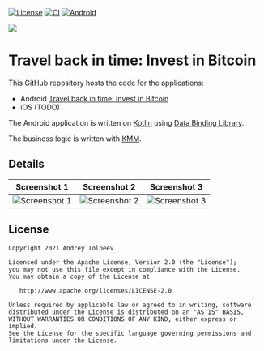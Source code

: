 
[![License](https://img.shields.io/badge/license-Apache_2.0-blue.svg)](http://www.apache.org/licenses/LICENSE-2.0)
[![CI](https://github.com/vase4kin/Travel-back-in-time-Invest-in-Bitcoin/actions/workflows/build.yml/badge.svg)](https://github.com/vase4kin/Travel-back-in-time-Invest-in-Bitcoin/actions/workflows/build.yml)
[![Android](https://img.shields.io/badge/android-1.1.3-blue.svg)](https://github.com/vase4kin/Back-in-time-Buy-bitcoin/releases/latest)

<img src="https://github.com/vase4kin/Back-in-time-Buy-bitcoin/raw/dev/screenshots/feature-graphic.png">

# Travel back in time: Invest in Bitcoin

This GitHub repository hosts the code for the applications:
* Android [Travel back in time: Invest in Bitcoin](https://play.google.com/store/apps/details?id=com.travelbackintime.buybitcoin)
* iOS (TODO)

The Android application is written on [Kotlin](https://kotlinlang.org/) using [Data Binding Library](https://developer.android.com/topic/libraries/data-binding/).

The business logic is written with [KMM](https://kotlinlang.org/docs/mobile/home.html).

## Details

Screenshot 1 | Screenshot 2 | Screenshot 3  
:-------------------------:|:-------------------------:|:-------------------------:
![Screenshot 1](https://github.com/vase4kin/Back-in-time-Buy-bitcoin/raw/dev/screenshots/Phone%20Screenshot%201.png) | ![Screenshot 2](https://github.com/vase4kin/Back-in-time-Buy-bitcoin/raw/dev/screenshots/Phone%20Screenshot%202.png) | ![Screenshot 3](https://github.com/vase4kin/Back-in-time-Buy-bitcoin/raw/dev/screenshots/Phone%20Screenshot%203.png)

## License
```
Copyright 2021 Andrey Tolpeev

Licensed under the Apache License, Version 2.0 (the "License");
you may not use this file except in compliance with the License.
You may obtain a copy of the License at

   http://www.apache.org/licenses/LICENSE-2.0

Unless required by applicable law or agreed to in writing, software
distributed under the License is distributed on an "AS IS" BASIS,
WITHOUT WARRANTIES OR CONDITIONS OF ANY KIND, either express or implied.
See the License for the specific language governing permissions and
limitations under the License.
```
